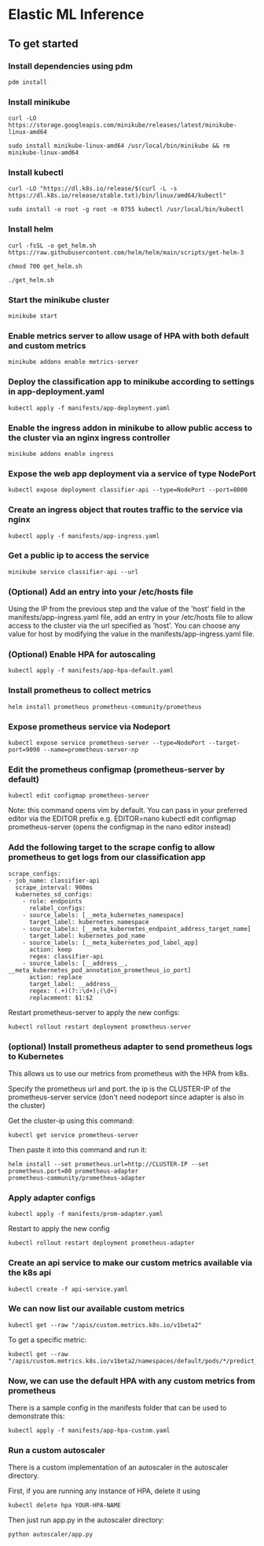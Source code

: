 # Elastic ML Inference

## To get started

### Install dependencies using pdm

```
pdm install
```

### Install minikube

```
curl -LO https://storage.googleapis.com/minikube/releases/latest/minikube-linux-amd64
```

```
sudo install minikube-linux-amd64 /usr/local/bin/minikube && rm minikube-linux-amd64
```

### Install kubectl

```
curl -LO "https://dl.k8s.io/release/$(curl -L -s https://dl.k8s.io/release/stable.txt)/bin/linux/amd64/kubectl"
```

```
sudo install -o root -g root -m 0755 kubectl /usr/local/bin/kubectl
```

### Install helm

```
curl -fsSL -o get_helm.sh https://raw.githubusercontent.com/helm/helm/main/scripts/get-helm-3
```

```
chmod 700 get_helm.sh
```

```
./get_helm.sh
```

### Start the minikube cluster

```
minikube start
```

### Enable metrics server to allow usage of HPA with both default and custom metrics

```
minikube addons enable metrics-server
```

### Deploy the classification app to minikube according to settings in app-deployment.yaml

```
kubectl apply -f manifests/app-deployment.yaml
```

### Enable the ingress addon in minikube to allow public access to the cluster via an nginx ingress controller

```
minikube addons enable ingress
```

### Expose the web app deployment via a service of type NodePort

```
kubectl expose deployment classifier-api --type=NodePort --port=8000
```

### Create an ingress object that routes traffic to the service via nginx

```
kubectl apply -f manifests/app-ingress.yaml
```

### Get a public ip to access the service

```
minikube service classifier-api --url
```

### (Optional) Add an entry into your /etc/hosts file

Using the IP from the previous step and the value of the 'host' field in
the manifests/app-ingress.yaml file, add an entry in your /etc/hosts file to allow
access to the cluster via the url specified as 'host'. You can choose any value for host
by modifying the value in the manifests/app-ingress.yaml file.

### (Optional) Enable HPA for autoscaling

```
kubectl apply -f manifests/app-hpa-default.yaml
```

### Install prometheus to collect metrics

```
helm install prometheus prometheus-community/prometheus
```

### Expose prometheus service via Nodeport

```
kubectl expose service prometheus-server --type=NodePort --target-port=9090 --name=prometheus-server-np
```

### Edit the prometheus configmap (prometheus-server by default)

```
kubectl edit configmap prometheus-server
```

Note: this command opens vim by default. You can pass in your preferred editor via the
EDITOR prefix e.g.
EDITOR=nano kubectl edit configmap prometheus-server (opens the configmap in the nano editor instead)

### Add the following target to the scrape config to allow prometheus to get logs from our classification app

```
scrape_configs:
- job_name: classifier-api
  scrape_interval: 900ms
  kubernetes_sd_configs:
    - role: endpoints
      relabel_configs:
    - source_labels: [__meta_kubernetes_namespace]
      target_label: kubernetes_namespace
    - source_labels: [__meta_kubernetes_endpoint_address_target_name]
      target_label: kubernetes_pod_name
    - source_labels: [__meta_kubernetes_pod_label_app]
      action: keep
      regex: classifier-api
    - source_labels: [__address__, __meta_kubernetes_pod_annotation_prometheus_io_port]
      action: replace
      target_label: __address__
      regex: (.+)(?::\d+);(\d+)
      replacement: $1:$2
```

Restart prometheus-server to apply the new configs:

```
kubectl rollout restart deployment prometheus-server
```

### (optional) Install prometheus adapter to send prometheus logs to Kubernetes

This allows us to use our metrics from prometheus with the HPA from k8s.

Specify the prometheus url and port. the ip is the CLUSTER-IP of the prometheus-server service (don't need nodeport
since adapter is also in the cluster)

Get the cluster-ip using this command:

```
kubectl get service prometheus-server
```

Then paste it into this command and run it:

```
helm install --set prometheus.url=http://CLUSTER-IP --set prometheus.port=80 prometheus-adapter
prometheus-community/prometheus-adapter
```

### Apply adapter configs

```
kubectl apply -f manifests/prom-adapter.yaml
```

Restart to apply the new config

```
kubectl rollout restart deployment prometheus-adapter
```

### Create an api service to make our custom metrics available via the k8s api

```
kubectl create -f api-service.yaml
```

### We can now list our available custom metrics

```
kubectl get --raw "/apis/custom.metrics.k8s.io/v1beta2"
```

To get a specific metric:

```
kubectl get --raw "/apis/custom.metrics.k8s.io/v1beta2/namespaces/default/pods/*/predict_latency_average"
```

### Now, we can use the default HPA with any custom metrics from prometheus 

There is a sample config in the manifests folder that can be used to demonstrate this:

```
kubectl apply -f manifests/app-hpa-custom.yaml
```

### Run a custom autoscaler

There is a custom implementation of an autoscaler in the autoscaler directory.

First, if you are running any instance of HPA, delete it using

```
kubectl delete hpa YOUR-HPA-NAME
```

Then just run app.py in the autoscaler directory:

```
python autoscaler/app.py
```
